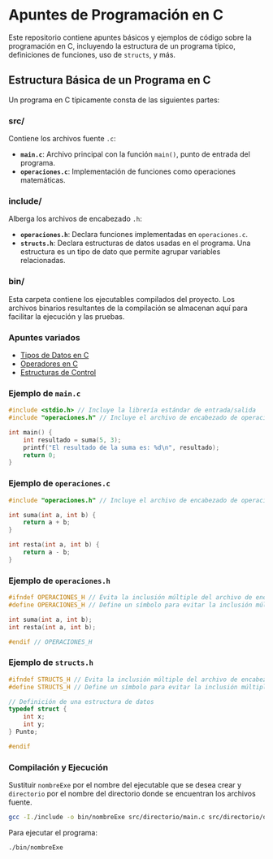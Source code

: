 # Apuntes de Programación en C

Este repositorio contiene apuntes básicos y ejemplos de código sobre la programación en C, incluyendo la estructura de un programa típico, definiciones de funciones, uso de `structs`, y más.

## Estructura Básica de un Programa en C

Un programa en C típicamente consta de las siguientes partes:

### src/

Contiene los archivos fuente `.c`:

- **`main.c`**: Archivo principal con la función `main()`, punto de entrada del programa.
- **`operaciones.c`**: Implementación de funciones como operaciones matemáticas.

### include/

Alberga los archivos de encabezado `.h`:

- **`operaciones.h`**: Declara funciones implementadas en `operaciones.c`.
- **`structs.h`**: Declara estructuras de datos usadas en el programa. Una estructura es un tipo de dato que permite agrupar variables relacionadas.

### bin/

Esta carpeta contiene los ejecutables compilados del proyecto. Los archivos binarios resultantes de la compilación se almacenan aquí para facilitar la ejecución y las pruebas.

### Apuntes variados
- [Tipos de Datos en C](tiposDatos.md)
- [Operadores en C](operadores.md)
- [Estructuras de Control](flujo.md)


### Ejemplo de `main.c`

```c
#include <stdio.h> // Incluye la librería estándar de entrada/salida
#include "operaciones.h" // Incluye el archivo de encabezado de operaciones

int main() {
    int resultado = suma(5, 3);
    printf("El resultado de la suma es: %d\n", resultado);
    return 0;
}
```

### Ejemplo de `operaciones.c`
    
```c
#include "operaciones.h" // Incluye el archivo de encabezado de operaciones

int suma(int a, int b) {
    return a + b;
}

int resta(int a, int b) {
    return a - b;
}
```

### Ejemplo de `operaciones.h`

```c
#ifndef OPERACIONES_H // Evita la inclusión múltiple del archivo de encabezado
#define OPERACIONES_H // Define un símbolo para evitar la inclusión múltiple

int suma(int a, int b);
int resta(int a, int b);

#endif // OPERACIONES_H
```

### Ejemplo de `structs.h`

```c
#ifndef STRUCTS_H // Evita la inclusión múltiple del archivo de encabezado
#define STRUCTS_H // Define un símbolo para evitar la inclusión múltiple

// Definición de una estructura de datos
typedef struct {
    int x;
    int y;
} Punto;

#endif 
```

### Compilación y Ejecución

Sustituir `nombreExe` por el nombre del ejecutable que se desea crear y `directorio` por el nombre del directorio donde se encuentran los archivos fuente.

```bash
gcc -I./include -o bin/nombreExe src/directorio/main.c src/directorio/operaciones.c
```
Para ejecutar el programa:
```bash
./bin/nombreExe
```